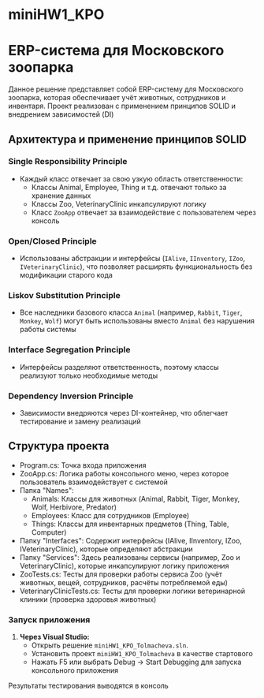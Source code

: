 # miniHW1_KPO
# ERP-система для Московского зоопарка

Данное решение представляет собой ERP-систему для Московского зоопарка, которая обеспечивает учёт животных, сотрудников и инвентаря. Проект реализован с применением принципов SOLID и внедрением зависимостей (DI)

## Архитектура и применение принципов SOLID

### Single Responsibility Principle
- Каждый класс отвечает за свою узкую область ответственности:
  - Классы Animal, Employee, Thing и т.д. отвечают только за хранение данных
  - Классы Zoo, VeterinaryClinic инкапсулируют логику 
  - Класс `ZooApp` отвечает за взаимодействие с пользователем через консоль
  
### Open/Closed Principle
- Использованы абстракции и интерфейсы (`IAlive`, `IInventory`, `IZoo`, `IVeterinaryClinic`), что позволяет расширять функциональность без модификации старого кода

### Liskov Substitution Principle
- Все наследники базового класса `Animal` (например, `Rabbit`, `Tiger`, `Monkey`, `Wolf`) могут быть использованы вместо `Animal` без нарушения работы системы

### Interface Segregation Principle
- Интерфейсы разделяют ответственность, поэтому классы реализуют только необходимые методы

### Dependency Inversion Principle
- Зависимости внедряются через DI-контейнер, что облегчает тестирование и замену реализаций

## Структура проекта
- Program.cs: Точка входа приложения
- ZooApp.cs: Логика работы консольного меню, через которое пользователь взаимодействует с системой
- Папка "Names":
  - Animals: Классы для животных (Animal, Rabbit, Tiger, Monkey, Wolf, Herbivore, Predator)
  - Employees: Класс для сотрудников (Employee)
  - Things: Классы для инвентарных предметов (Thing, Table, Computer)
- Папку "Interfaces": Содержит интерфейсы (IAlive, IInventory, IZoo, IVeterinaryClinic), которые определяют абстракции
- Папку "Services": Здесь реализованы сервисы (например, Zoo и VeterinaryClinic), которые инкапсулируют логику приложения
- ZooTests.cs: Тесты для проверки работы сервиса Zoo (учёт животных, вещей, сотрудников, расчёты потребляемой еды)
- VeterinaryClinicTests.cs: Тесты для проверки логики ветеринарной клиники (проверка здоровья животных)

### Запуск приложения

1. **Через Visual Studio:**
   - Открыть решение `miniHW1_KPO_Tolmacheva.sln`.
   - Установить проект `miniHW1_KPO_Tolmacheva` в качестве стартового
   - Нажать F5 или выбрать Debug → Start Debugging для запуска консольного приложения

Результаты тестирования выводятся в консоль

